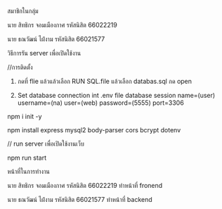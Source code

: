 สมาชิกในกลุ่ม

นาย สิทธิกร จอมเมืองกาศ รหัสนิสิต 66022219

นาย ธณวัฒน์ ไฝ่งาม รหัสนิสิต 66021577

วิธีการรัน server เพื่อเปิดใช้งาน

//การติดตั้ง

1. กดที่ flie แล้วแล้วเลือก RUN SQL.file แล้วเลือก databas.sql กด open
 
2. Set database connection int .env file database session name=(user) username=(na)  user=(web) password=(5555)  port=3306

npm i init -y

npm install express mysql2 body-parser cors bcrypt dotenv

// run server เพื่อเปิดใช้งานเว็บ

npm run start

หน้าที่ในการทำงาน

นาย สิทธิกร จอมเมืองกาศ รหัสนิสิต 66022219 ทำหน้าที่ fronend

นาย ธณวัฒน์ ไฝ่งาม รหัสนิสิต 66021577 ทำหน้าที่ backend
